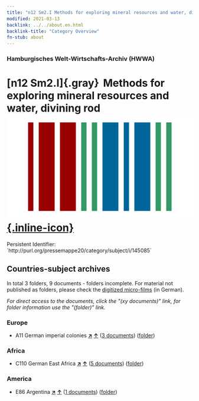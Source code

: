 ```yaml
---
title: "n12 Sm2.I Methods for exploring mineral resources and water, divining rod"
modified: 2021-03-13
backlink: ../../about.en.html
backlink-title: "Category Overview"
fn-stub: about
---
```


### Hamburgisches Welt-Wirtschafts-Archiv (HWWA)

# [n12 Sm2.I]{.gray}&#8201; Methods for exploring mineral resources and water, divining rod &#160; [![Wikidata](/images/Wikidata-logo.svg "Wikidata"){.inline-icon}](http://www.wikidata.org/entity/Q104710555)

<div class="hint">Persistent Identifier: `http://purl.org/pressemappe20/category/subject/i/145085`</div>







## Countries-subject archives





In total 3 folders, 9 documents - folders incomplete.
For material not published as folders, please check the [digitized micro-films](/film/h1_sh.de.html) (in German).

_For direct access to the documents, click the "(xy documents)" link, for folder information use the "(folder)" link._



### Europe

- A11 German imperial colonies [**&nearr;**](../../../geo/i/140960/about.en.html "German imperial colonies (all folders)") [**&uarr;**](../../../geo/about.en.html#A11 "Country category system") (<a href="https://pm20.zbw.eu/iiifview/folder/sh/140960,145085" title="about: German imperial colonies : Methods for exploring mineral resources and water, divining rod" target="_blank">3 documents</a>) ([folder](../../../../folder/sh/1409xx/140960/1450xx/145085/about.en.html))

### Africa

- C110 German East Africa [**&nearr;**](../../../geo/i/141471/about.en.html "German East Africa (all folders)") [**&uarr;**](../../../geo/about.en.html#C110 "Country category system") (<a href="https://pm20.zbw.eu/iiifview/folder/sh/141471,145085" title="about: German East Africa : Methods for exploring mineral resources and water, divining rod" target="_blank">5 documents</a>) ([folder](../../../../folder/sh/1414xx/141471/1450xx/145085/about.en.html))

### America

- E86 Argentina [**&nearr;**](../../../geo/i/141692/about.en.html "Argentina (all folders)") [**&uarr;**](../../../geo/about.en.html#E86 "Country category system") (<a href="https://pm20.zbw.eu/iiifview/folder/sh/141692,145085" title="about: Argentina : Methods for exploring mineral resources and water, divining rod" target="_blank">1 documents</a>) ([folder](../../../../folder/sh/1416xx/141692/1450xx/145085/about.en.html))








